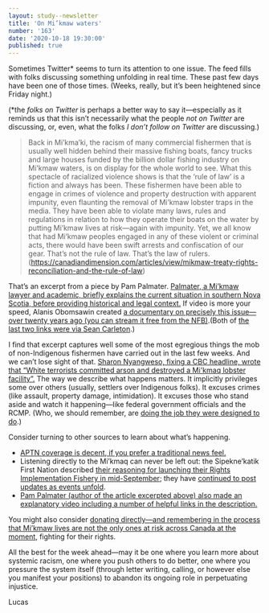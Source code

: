 ```yaml
---
layout: study--newsletter
title: 'On Mi’kmaw waters'
number: '163'
date: '2020-10-18 19:30:00'
published: true
---
```


Sometimes Twitter* seems to turn its attention to one issue. The feed fills with folks discussing something unfolding in real time. These past few days have been one of those times. (Weeks, really, but it’s been heightened since Friday night.)

(*the _folks on Twitter_ is perhaps a better way to say it—especially as it reminds us that this isn’t necessarily what the people _not on Twitter_ are discussing, or, even, what the folks _I don’t follow on Twitter_ are discussing.)

> Back in Mi’kma’ki, the racism of many commercial fishermen that is usually well hidden behind their massive fishing boats, fancy trucks and large houses funded by the billion dollar fishing industry on Mi’kmaw waters, is on display for the whole world to see. What this spectacle of racialized violence shows is that the ‘rule of law’ is a fiction and always has been. These fishermen have been able to engage in crimes of violence and property destruction with apparent impunity, even flaunting the removal of Mi’kmaw lobster traps in the media. They have been able to violate many laws, rules and regulations in relation to how they operate their boats on the water by putting Mi’kmaw lives at risk—again with impunity. Yet, we all know that had Mi’kmaw peoples engaged in any of these violent or criminal acts, there would have been swift arrests and confiscation of our gear. That’s not the rule of law. That’s the law of rulers.
> (https://canadiandimension.com/articles/view/mikmaw-treaty-rights-reconciliation-and-the-rule-of-law)

That’s an excerpt from a piece by Pam Palmater. [Palmater, a Mi’kmaw lawyer and academic, briefly explains the current situation in southern Nova Scotia, before providing historical and legal context.](https://canadiandimension.com/articles/view/mikmaw-treaty-rights-reconciliation-and-the-rule-of-law)
If video is more your speed, Alanis Obomsawin created [a documentary on precisely this issue—over twenty years ago (you can stream it free from the NFB)](http://www.nfb.ca/film/is_the_crown_at_war_with_us/).(Both of [the last two links were via Sean Carleton](https://twitter.com/SeanCarleton/status/1317574133266305025).)

I find that excerpt captures well some of the most egregious things the mob of non-Indigenous fishermen have carried out in the last few weeks. And we can’t lose sight of that. [Sharon Nyangweso, fixing a CBC headline, wrote that “White terrorists committed arson and destroyed a Mi'kmaq lobster facility”.](https://twitter.com/Sharon_Okeno/status/1317652976442478593) The way we describe what happens matters. It implicitly privileges some over others (usually, settlers over Indigenous folks). It excuses crimes (like assault, property damage, intimidation). It excuses those who stand aside and watch it happening—like federal government officials and the RCMP. (Who, we should remember, are [doing the job they were designed to do](https://www.cbc.ca/news/canada/newfoundland-labrador/hawthorn-policing-opinion-1.5763826).)

Consider turning to other sources to learn about what’s happening.

- [APTN coverage is decent, if you prefer a traditional news feel.](https://www.aptnnews.ca/national-news/after-a-week-of-violence-mikmaq-warrior-peacekeepers-arrive-at-wharf-in-nova-scotia/)
- Listening directly to the Mi’kmaq can never be left out: the Sipekne’katik First Nation described [their reasoning for launching their Rights Implementation Fishery in mid-September](http://sipeknekatik.ca/sipeknekatik-rights-implementation-fishery/); they have [continued to post updates as events unfold](http://sipeknekatik.ca/moderate-living-fishery-fleet/).
- [Pam Palmater (author of the article excerpted above) also made an explanatory video including a number of helpful links in the description.](https://www.youtube.com/watch?v=zsNxrDcI3Js)

You might also consider [donating directly—and remembering in the process that Mi’kmaw lives are not the only ones at risk across Canada at the moment](https://twitter.com/cedarsageskoden/status/1317517214677782528), fighting for their rights.

All the best for the week ahead—may it be one where you learn more about systemic racism, one where you push others to do better, one where you pressure the system itself (through letter writing, calling, or however else you manifest your positions) to abandon its ongoing role in perpetuating injustice.

Lucas
